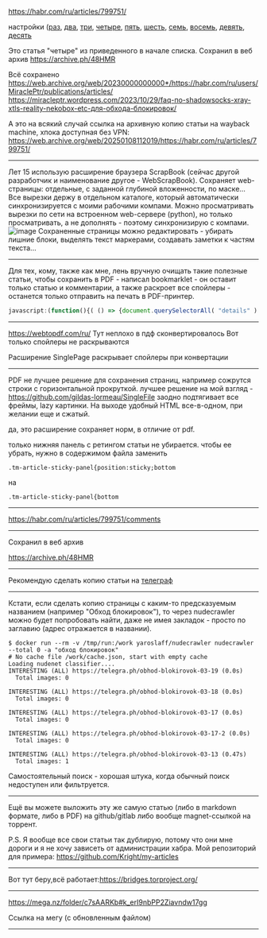 https://habr.com/ru/articles/799751/

настройки ([раз](https://habr.com/ru/articles/727868/), [два](https://habr.com/ru/articles/731608/), [три](https://habr.com/ru/articles/735536/), [четыре](https://habr.com/ru/articles/728836/), [пять](https://habr.com/ru/articles/728696/), [шесть](https://habr.com/ru/articles/770400/), [семь](https://habr.com/ru/articles/776256/), [восемь](https://habr.com/ru/articles/777656/), [девять](https://habr.com/ru/articles/761798/), [десять](https://habr.com/ru/articles/778134/)

Это статья "четыре" из приведенного в начале списка.
Сохранил в веб архив
https://archive.ph/48HMR

Всё сохранено
https://web.archive.org/web/20230000000000*/https://habr.com/ru/users/MiraclePtr/publications/articles/
https://miracleptr.wordpress.com/2023/10/29/faq-по-shadowsocks-xray-xtls-reality-nekobox-etc-для-обхода-блокировок/

А это на всякий случай ссылка на архивную копию статьи на wayback machine, xпока доступная без VPN:
https://web.archive.org/web/20250108112019/https://habr.com/ru/articles/799751/

---

Лет 15 использую расширение браузера ScrapBook (сейчас другой разработчик и наименование другое - WebScrapBook). Сохраняет web-страницы: отдельные, с заданной глубиной вложенности, по маске... Все вырезки держу в отдельном каталоге, который автоматически синхронизируется с моими рабочими компами. Можно просматривать вырезки по сети на встроенном web-сервере (python), но только просматривать, а не дополнять - поэтому синхронизирую с компами.
![image](https://github.com/user-attachments/assets/6c776319-7d36-423d-afe1-7e0219128a95)
Сохраненные страницы можно редактировать - убирать лишние блоки, выделять текст маркерами, создавать заметки к частям текста...

---

Для тех, кому, также как мне, лень вручную очищать такие полезные статьи, чтобы сохранить в PDF - написал bookmarklet - он оставит только статью и комментарии, а также раскроет все спойлеры - останется только отправить на печать в PDF-принтер.
```javascript
javascript:(function(){( () => {document.querySelectorAll( "details" ).forEach( i => i.setAttribute( "open", "" ) ); const dels = [".tm-base-layout__header",".tm-header",".tm-page__sidebar",".tm-comment-form",".tm-block_spacing-bottom",".tm-comment-navigation",".tm-footer-menu",".tm-footer",".tm-article-sticky-panel",];let el;for ( const s of dels ) {const els = document.querySelectorAll( s );if ( els ) for ( el of els ) el.remove();}el = document.querySelector( ".tm-page__main" );el.style.maxWidth = "100%";} )()})()
```

---

https://webtopdf.com/ru/
Тут неплохо в пдф сконвертировалось
Вот только спойлеры не раскрываются

Расширение SinglePage раскрывает спойлеры при конвертации

---

PDF не лучшее решение для сохранения страниц, например сожрутся строки с горизонтальной прокруткой.
лучшее решение на мой взгляд - https://github.com/gildas-lormeau/SingleFile
заодно подтягивает все фреймы, lazy картинки. На выходе удобный HTML все-в-одном, при желании еще и сжатый.

да, это расширение сохраняет норм, в отличие от pdf.

только нижняя панель с ретингом статьи не убирается. чтобы ее убрать, нужно в содержимом файла заменить

```
.tm-article-sticky-panel{position:sticky;bottom
```
на
```
.tm-article-sticky-panel{bottom
```

---

https://habr.com/ru/articles/799751/comments

---

Сохранил в веб архив

https://archive.ph/48HMR

---

Рекомендую сделать копию статьи на [телеграф](https://telegra.ph/)

---

Кстати, если сделать копию страницы с каким-то предсказуемым названием (например "Обход блокировок"), то через nudecrawler можно будет попробовать найти, даже не имея закладок - просто по заглавию (адрес отражается в названии).

```
$ docker run --rm -v /tmp/run:/work yaroslaff/nudecrawler nudecrawler --total 0 -a "обход блокировок"
# No cache file /work/cache.json, start with empty cache
Loading nudenet classifier....
INTERESTING (ALL) https://telegra.ph/obhod-blokirovok-03-19 (0.0s)
  Total images: 0

INTERESTING (ALL) https://telegra.ph/obhod-blokirovok-03-18 (0.0s)
  Total images: 0

INTERESTING (ALL) https://telegra.ph/obhod-blokirovok-03-17 (0.0s)
  Total images: 0

INTERESTING (ALL) https://telegra.ph/obhod-blokirovok-03-17-2 (0.0s)
  Total images: 0

INTERESTING (ALL) https://telegra.ph/obhod-blokirovok-03-13 (0.47s)
  Total images: 1
```

Самостоятельный поиск - хорошая штука, когда обычный поиск недоступен или фильтруется.

---

Ещё вы можете выложить эту же самую статью (либо в markdown формате, либо в PDF) на github/gitlab либо вообще magnet-ссылкой на торрент.

P.S. Я вообще все свои статьи так дублирую, потому что они мне дороги и я не хочу зависеть от администрации хабра. Мой репозиторий для примера: https://github.com/Kright/my-articles

---

Вот тут беру,всё работает:https://bridges.torproject.org/

---

https://mega.nz/folder/c7sAARKb#k_erI9nbPP2Ziavndw17gg

Ссылка на мегу (с обновленным файлом)

---


